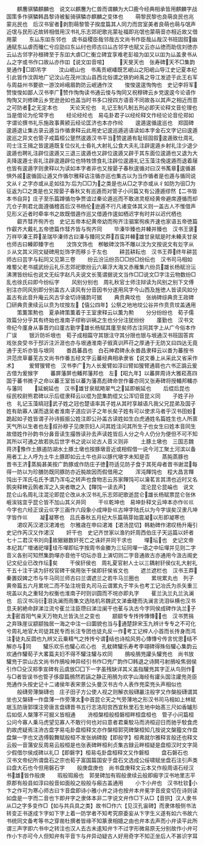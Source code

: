 <!-- { "loadSidebar": true } -->
　　麒麐骐驎麒麟也　说文以麒麐为仁兽而谓麟为大□鹿今经典相承皆用麒麟字战国策多作骐驎韩昌黎诗被髪骑骐驎亦麒麟之变体也
　　萌黎民黎也良萌良民也兆蒙兆民也　后汉书宦者剥割萌黎管子揆度篇其人同力而宫室美者良萌也萌与氓声近氓与民形近故转相借用汉书礼乐志郊祀歌兆蒙祉福即兆氓也蒙萌音亦相近故又借用蒙
　　东厸东吅东邻也　虞书益稷臣哉邻哉古文尚书作臣哉厸哉汉书班固叙幽通赋东厸虐而殱仁兮应劭曰东厸纣也师古曰厸古邻字也赋又云亦厸徳而助信刘徳亦云厸古邻字孙根碑至于东吅大虐□仁衡立碑宜享难老彭祖为吅又以吅为厸盖隶书从厶之字或书作口故厸亦作吅【说文吅音喧】
　　天旻天也　张寿碑天不□集韵旻通作□即吊字
　　汶山岷山也　书禹贡岷嶓既艺岷山之阳岷山导江史记夏本纪引此皆作汶舆地广记汶山在茂州汶山县西北俗谓之铁豹岭禹之导江发迹于此王右军与周益州书要欲一游汶岭峨眉韵防云岷通作汶
　　悛悛逡逡恂恂也　史记李将军赞悛悛如鄙人汉书李广赞作恂恂读书通云悛与恂同又祝穆碑云乡党逡逡今论语作恂恂又刘修碑云乡党逊逊如也盖当时书多口授四方语音不同故各以其声之相近而意之可防者之无定本也
　　天论天伦也　礼记王制凡制五刑必即天论释文音伦理也当是借论为伦常字也
　　经论经纶也　易屯卦君子以经纶释文作经论论音伦郑如字谓论撰书礼乐施政事黄颍云经论匡济也本亦作纶
　　逡遁逡循逡巡也　郑固碑逡遁退让集古录云遁当作循隶释云此用史记逡巡遁逃语读如本字金石文字记曰逡遁逡巡之异文也管子戒篇桓公蹵然逡遁汉书平当赞逡遁有耻班固叙逡遁致仕周礼司士注王揖之皆逡遁既复位仪礼士昏礼大射礼公食大夫礼注辟逡遁乡射礼注少退少逡遁也聘礼注辟位逡遁又三退三逡遁也又辟位逡遁又辟于其东面位逡遁也又退为大夫降逡遁士丧礼注辟逡遁辟位也特牲馈食礼注辟位逡遁礼记玉藻注俛逡遁而退着屦也皆有逡遁字则隶释以为读如本字者非也又按晏子春秋逡循对曰汉书萭章逡循甚惧外戚逡循固让遁又作循尔雅释诂注循亦巡也集古以为当作循者是也遁与循同说文从彳之字亦或从辵如往为后为□□为之类是也从□之字亦或从彳如防为徂□为征返为□之类是也又按晏子春秋又有巡遁而对管子小问篇又有公遵遁缪然【二书皆本书自异】庄子至乐篇蹲循勿争贾谊过秦论遁巡而不敢进灵枢经黄帝避席遵循而却亢仓子荆君北面遵循稽首后汉书杨伦逊遁不行凡诸变体其义则一盖古人不惟借声见形义近者时牵率书之故既借遁作巡又借遁作逡如栖迟字有时并以迟代栖也
　　叡齐彗齐徇齐也　史记五帝本纪黄帝幼而徇齐注骃案徇疾齐速也家语五帝徳篇作叡齐大戴礼五帝徳篇作彗齐皆与徇齐同
　　毕溱毕臻也并轃并臻也　汉书王褒万祥毕溱王莽圣瑞毕溱师古曰溱与臻同又莽百蛮并轃雄甘泉赋是时未轃夫甘泉也师古曰轃即臻字也
　　汶饰文饰也　栁敏碑汶饰不雕以汶为文按说文有彣字从彡从文其义同文疑碑用彣饰字而移彡于左也
　　耕芸耕耘也　汉书王莽终年耕芸师古曰芸字与耘同又见第三卷
　　纷云汾沄纷员□□纷□纷纭也　汉书司马相如难蜀父老书威武纷云礼乐志郊祀歌纷云六幕浮大海又赤雁集六纷员雄长杨赋汾沄沸渭皆纷纭也说文无纭字赵凡夫说文长笺谓据说文当作□□说文□字注云物数纷□乱也徐氏曰即今纷纭字
　　风别分别也　周礼秋官士师注辩读为风别之别下文傅别注亦同风别即分别盖古人读风有分音因书分遂用风字今山西及旌徳人皆读风如分盖古有此音升庵云风古孚金切诗骚韵可据
　　典贲典坟也　张纳碑综典贲王政碑囗研典贲隶续云以贲为坟按左【僖公四年】公祭之地地坟公谷并作贲贲坟盖通用
　　策薫策勲也　夏承碑策薫着于王室隶释云以薫为勲
　　分分纷纷也　荀子儒效篇分分乎其有终始也淮南子缪称训祸之生也分分注犹纷纷
　　廑勤也　汉书文帝纪今廑身从事晋灼曰廑古勤字雄长杨赋其廑至矣师古注同其字上从广今俗本作厂误
　　银沂防圻垠也　荀子成相篇守其银注守其分限也银与垠通汉书班固答宾戏张良受书于邳沂注沂涯也亦与垠通淮南子俶真训芦苻之厚通于无防又曰四达无竟通于无圻亦皆与垠同
　　畨昌蕃昌也　白石神君碑永永畨昌隶释云以畨为蕃按书洪范庶草蕃芜古文尚书作番五经文字云蕃经典相承隶省【说文番上从采此又省采作术】
　　爰臂猨臂也　汉书李广为人长爰臂如淳曰臂如猨臂通肩也六书正譌云爰古借为爰猴字
　　蕃屏藩屏也轓邦藩邦也　左【昭九年】以蕃屏周诗大雅崧髙四国于蕃书微子之命以蕃王室皆以蕃为藩髙彪碑命世作蕃亦同又张寿碑将授轓邦轓亦与藩同
　　延蜿延也　汉书雄甘泉赋飏翠气之延即蜿延也
　　后绲后昆也　绥民校尉熊君碑以示后绲隶释云以绲为昆集韵绲又公浑切音昆义同
　　子姓子孙也　礼记玉藻缟冠武子姓之冠也楚语率其子姓从其时享越语凡我父兄昆弟及国子姓有助寡人谋而退吴者淮南子道应训子之年长矣子姓有可以使求马者乎汉书田蚡跪起如子姓皆谓子孙诗振振公姓注即公孙盖古读姓如生白虎通姓名篇姓生也人所禀天气所以生者也左叔孙穆子见庚宗妇人问其姓注问其所生子也女生曰姓本音同生故借姓作孙韵书分鼻音读生撮唇读孙去声读姓皆后人分之今人仍分为便但不可不知其所以可通之故若执后世字书之说以论古人音义则非
　　土豚土墩也　三国志魏蒋济豫作土豚遏防湖水土豚土墩也按豚墩音近或相假借一说今河工聚土河滨以备用者工上人呼为土牛土豚即如云土牛也非以豚代墩字未知是否
　　蒸肫蒸豚也　晋书王济蒸肫甚美按广韵豚或作防庄子徳符适见防子食于其死母者晋书谢混每得一防以为珍膳防既同豚防亦近肫故因而假借用之
　　浑沌餫饨也　程大昌言餫饨出于浑氏屯氏予谓乃浑屯之转声也食物志云苏家餫饨可以瀹茗言其清也近时又名鹘突释稗云鹘者浑之入突者暾之入【餫饨一读去声】
　　混沦昆仑昆崘也　说文昆仑山名周礼注混沦即昆仑改从水汉书礼乐志郊祀歌逝昆仑雄长杨赋票昆仑张休崕涘铭宜乎昆仑皆不加山其义并同
　　干巛乾坤也　易坤卦释文云坤本亦作巛巛今字也六经正误云巛字三画作六段象小成坤卦巛古坤字陆氏以为今字误矣汉隶凡坤字皆作巛
　　凝凝寒也　吕氏春秋五月纪大乐篇萌芽始震凝以形即凝寒也
　　涒叹芮汉涒汉涒滩也　尔雅歳在申曰涒滩【涒汤昆切】韩勅碑作涒叹杨升庵引史记作芮汉又作涒汉
　　奸干也　史记齐世家以渔钓奸周西伯庄子天运篇以奸者七十二君汉书刘向故豤豤数奸死亡之诛奸并同干求也
　　墠坛也　史记文帝本纪其广増诸祀墠珪币墠即坛字按周书金縢为三坛同墠一语之中坛墠并见则二字音义各别可知然集韵墠亦音他干切坛亦音上演切则二字音通故古亦通用今汲古阁史记文纪业已改作坛矣
　　干侯豻侯也　周礼夏官射人士以三耦射豻侯仪礼大射礼干五十注干读为豻校官碑干侯用张干侯即豻侯省文也
　　遮兰遮栏也　汉书王莽秦置奴婢之市与牛马同兰师古曰兰谓遮兰之若牛马兰圈也
　　累垸累丸也　列子黄帝篇五六月累垸二而不坠注垸音丸司马云谓累丸于竿头也考工记冶氏为杀矢重三垸盖以丸之重轻为权衡也淮南子时则训圆而不垸亦即丸字
　　萑兰汍兰丸兰汍澜也　后汉书冯衍泪汍澜而雨集文选陆机吊魏武文涕垂睫而汍澜言流泪纵横也汉书息夫躬絶命辞涕泣流兮萑兰注臣瓒曰涕泣阑干也萑与汍古今字同侯成碑作汍兰子太密首阳气亲天万物丸兰皆汍兰之变也
　　颛颛专专抟抟慱慱也　汉书贾捐之弃珠崖议颛颛独居一海之中注一曰圜貌也当与通楚辞宋玉九辨计专专之不可化兮周礼地官大司徒其民专而长注专团也徒丸反一作考工记梓人小首而长抟身而鸿注徒丸反圆也九辨又云乗精气之抟抟兮谓结也诗桧风劳心慱慱兮传言忧思结不解亦与同
　　驩乐欢乐也驩心欢心也　孔躭碑驩乐寿考李翊碑得殊俗驩心集韵云欢通作驩荀子大畧篇夫妇不得不驩注驩与欢同
　　鴅吺鴅兠讙头驩兠也　尚书放驩兠于崇山古文尚书作鴅吺神异经引书作□兠广韵作□韩退之诗闗弓射鴅吺焦弱侯引作□殳汉郑季宣碑有云虞放□囗下一字虽残缺详其义盖指驩兠其字正从鸟则作与□者皆误书也管子侈靡篇鴅然若謞之静正用鴅为欢字山海经有讙头国注讙兠尧臣兠通作头按史记十二诸侯年表宋景公头曼汉书古今人表作兠栾兠头声相似也
　　般礴旁薄槃礴也　庄子田子方公使人视之则解衣般礴臝注般字又作槃般礴谓其坐也又槃礴一作盘薄一作旁薄太中首昆仑天之气旁薄地之形汉书司马相如上林赋珉玉防唐郭璞注旁唐言盘礴晋书五行志洛阳宫西宜秋里石生地中始髙三尺如香罏形后如伛人槃薄不可掘义皆相通
　　洀桓槃桓般桓磐桓畔桓盘桓也　管子小问篇桓公问今寡人乗马虎望见寡人不敢行何也对曰意者君乗駮马而洀桓迎日而驰乎駮食虎豹故虎疑焉注洀古盘字易屯卦盘桓释文亦作槃桓郭究碑槃桓知几按说文槃籀文作盘盘槃一字也文选傅毅舞赋般桓不发张纳碑股【即般字】桓弗就尔雅释言般还也释文云般一音蒲安反周易云般桓是也张表碑畔桓利贞集古録云畔桓疑是盘桓汉时文字简少假借尔侯成碑以礼□【即磐字】桓易屯卦盘桓释文又作磐桓
　　盘石磐石也　汉书文帝纪所谓盘石之宗也荀子富国篇国安于盘石文选成公绥啸赋坐盘石注引声类曰盘大石也今但用磐石字
　　般庚盘庚也　尚书盘庚释文云本又作般周语石经汉书雄皆作般庚
　　瑕般瑕瘢也　郭旻碑加有瑕般隶续云般即瘢字汉书地里志平原郡有般县如淳曰般音如面般之般般与瘢古盖通用
　　小卞小弁也　汉书杜钦小卞之作可为寒心师古曰卞音盘即诗小雅小弁之诗也按弁本弁冕字音皮变切在诗则读如盘是一字而二音也卞即弁字之隶体本非二字说文弁作□下从□【音拱】汉人隶书从□之字多变作□【如与共兵具之类】故书□作六【见汉孔宙碑】而隶体攲侧书法转变正书遂成卞字如下字上着一防学者不知考究原委妄从卞字生义遂有如六书故六书统同文备考等书之穿凿杜撰者皆缘不知篆隶相嬗之由也弁本去声而小弁读平此所谓三声字即六书中之转注也汉人去古未逺知弁卞不过字形微易原无分别故作小弁可作小卞亦可今人但知弁有平音卞与弁异动疑古人好用奇字不知正坐后人不甚识字耳
